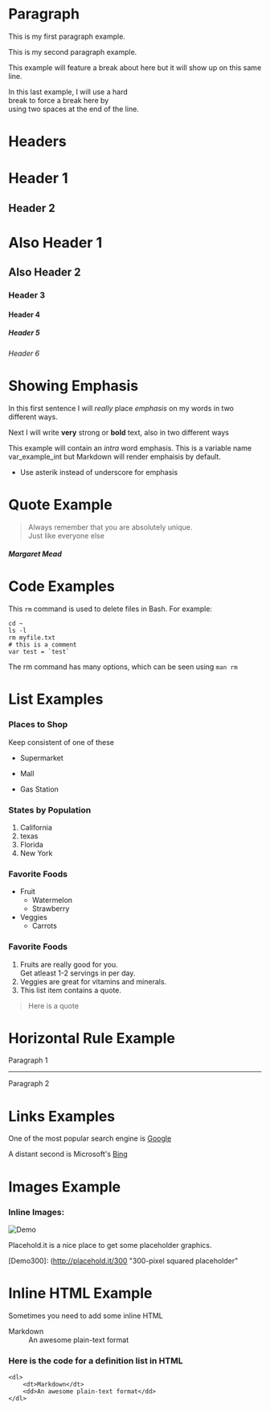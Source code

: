 # Paragraph

This is my first paragraph example.

This is my second paragraph example.

This example will feature a break
about here but it will show up on
this same line.

In this last example, I will use a hard  
break to force a break here by  
using two spaces at the end of the line.

# Headers

Header 1
========

Header 2
--------

# Also Header 1

## Also Header 2

### Header 3

#### Header 4

##### Header 5

###### Header 6

# Showing Emphasis

In this first sentence I will _really_ place 
*emphasis* on my words in two different ways.

Next I will write __very__ strong or **bold** text, also in two 
different ways

This example will contain an _intra_ word emphasis. This is a variable
name var\_example\_int but Markdown will render emphaisis by 
default.

- Use asterik instead of underscore for emphasis

# Quote Example
> Always remember that you are absolutely unique.  
Just like everyone else

##### _Margaret Mead_

# Code Examples
This `rm` command is used to delete files in Bash. 
For example:

    cd ~
    ls -l
    rm myfile.txt
    # this is a comment
    var test = `test`

The rm command has many options, which can be seen using `man rm`

# List Examples

### Places to Shop

Keep consistent of one of these 

* Supermarket
+ Mall
- Gas Station

### States by Population

1. California
2. texas
3. Florida
4. New York

### Favorite Foods
* Fruit
    * Watermelon
    * Strawberry
* Veggies
    * Carrots

### Favorite Foods

1. Fruits are really good for you.  
   Get atleast 1-2 servings in per day.
2. Veggies are great for vitamins and minerals.
3. This list item contains a quote.


> Here is a quote


# Horizontal Rule Example

Paragraph 1

---

Paragraph 2

# Links Examples

One of the most popular search engine is [Google](http://google.com "Google Search")

A distant second is Microsoft's [Bing][msb]

[msb]: http://bing.com "Bing Search Engine"

# Images Example


### Inline Images:
![Demo](http://placehold.it/350x150)

Placehold.it is a nice place to get some placeholder graphics.


[Demo300]: (http://placehold.it/300 "300-pixel squared placeholder"

# Inline HTML Example

Sometimes you need to add some inline HTML

<dl>
    <dt>Markdown</dt>
    <dd>An awesome plain-text format</dd>
</dl>

### Here is the code for a definition list in HTML
```
<dl>
    <dt>Markdown</dt>
    <dd>An awesome plain-text format</dd>
</dl>
```